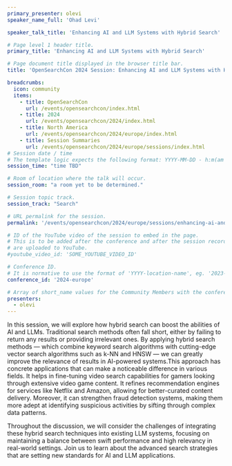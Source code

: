 ```yaml
---
primary_presenter: olevi
speaker_name_full: 'Ohad Levi'

speaker_talk_title: 'Enhancing AI and LLM Systems with Hybrid Search'

# Page level 1 header title.
primary_title: 'Enhancing AI and LLM Systems with Hybrid Search'

# Page document title displayed in the browser title bar.
title: 'OpenSearchCon 2024 Session: Enhancing AI and LLM Systems with Hybrid Search'

breadcrumbs:
  icon: community
  items:
    - title: OpenSearchCon
      url: /events/opensearchcon/index.html
    - title: 2024
      url: /events/opensearchcon/2024/index.html
    - title: North America
      url: /events/opensearchcon/2024/europe/index.html
    - title: Session Summaries
      url: /events/opensearchcon/2024/europe/sessions/index.html
# Session date / time
# The template logic expects the following format: YYYY-MM-DD - h:m(am|pm)-(h:m(am|pm))
session_time: "time TBD"

# Room of location where the talk will occur.
session_room: "a room yet to be determined."

# Session topic track.
session_track: "Search"

# URL permalink for the session.
permalink: '/events/opensearchcon/2024/europe/sessions/enhancing-ai-and-llm-systems-with-hybrid-search.html'

# ID of the YouTube video of the session to embed in the page.
# This is to be added after the conference and after the session recordings
# are uploaded to YouTube.
#youtube_video_id: 'SOME_YOUTUBE_VIDEO_ID'

# Conference ID.
# It is normative to use the format of 'YYYY-location-name', eg. '2023-europe'.
conference_id: '2024-europe'

# Array of short_name values for the Community Members with the conference_speaker persona whom are presenting the session. This includes the primary_speaker indicated above and any other presenters (if any).
presenters:
  - olevi
---
```

In this session, we will explore how hybrid search can boost the abilities of AI and LLMs. Traditional search methods often fall short, either by failing to return any results or providing irrelevant ones. By applying hybrid search methods — which combine keyword search algorithms with cutting-edge vector search algorithms such as k-NN and HNSW — we can greatly improve the relevance of results in AI-powered systems.This approach has concrete applications that can make a noticeable difference in various fields. It helps in fine-tuning video search capabilities for gamers looking through extensive video game content. It refines recommendation engines for services like Netflix and Amazon, allowing for better-curated content delivery. Moreover, it can strengthen fraud detection systems, making them more adept at identifying suspicious activities by sifting through complex data patterns.

Throughout the discussion, we will consider the challenges of integrating these hybrid search techniques into existing LLM systems, focusing on maintaining a balance between swift performance and high relevancy in real-world settings. Join us to learn about the advanced search strategies that are setting new standards for AI and LLM applications.